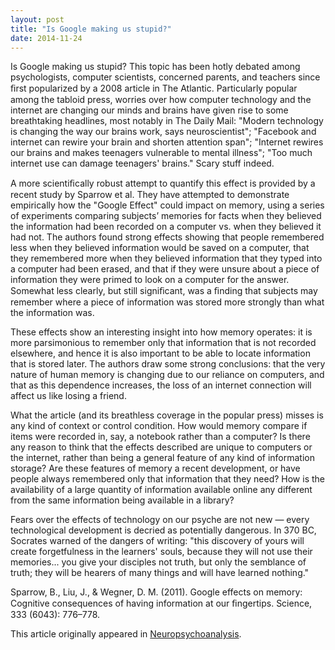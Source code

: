 ```yaml
---
layout: post
title: "Is Google making us stupid?"
date: 2014-11-24
---
```

Is Google making us stupid? This topic has been hotly debated among psychologists, computer scientists, concerned 
parents, and teachers since ﬁrst popularized by a 2008 article in  The Atlantic. Particularly popular among the tabloid press, worries over how computer technology and the internet are changing our minds and brains have given rise to some breathtaking headlines, most notably in The Daily Mail: "Modern technology is changing the way our brains work, says neuroscientist"; "Facebook and internet can rewire your brain and shorten attention span"; "Internet rewires our brains and makes teenagers vulnerable to mental illness"; "Too much internet use can damage teenagers' brains." Scary stuff indeed.

A more scientiﬁcally robust attempt to quantify this effect is provided by a recent study by Sparrow et al. They have 
attempted to demonstrate empirically how the "Google Effect" could impact on memory, using a series of experiments 
comparing subjects’ memories for facts when they believed the information had been recorded on a computer vs. when 
they believed it had not. The authors found strong effects showing that people remembered less when they believed 
information would be saved on a computer, that they remembered more when they believed information that they typed 
into a computer had been erased, and that if they were unsure about a piece of information they were primed to look on a
computer for the answer. Somewhat less clearly, but still signiﬁcant, was a ﬁnding that subjects may remember where a 
piece of information was stored more strongly than what the information was.

These effects show an interesting insight into how memory operates: it is more parsimonious to remember only that 
information that is not recorded elsewhere, and hence it is also important to be able to locate information that is stored later. The authors draw some strong conclusions: that the very nature of human memory is changing due to our reliance on computers, and that as this dependence increases, the loss of an internet connection will affect us like losing a friend.

What the article (and its breathless coverage in the popular press) misses is any kind of context or control condition. 
How would memory compare if items were recorded in, say, a notebook rather than a computer? Is there any reason to 
think that the effects described are unique to computers or the internet, rather than being a general feature of any kind of information storage? Are these features of memory a recent development, or have people always remembered only that information that they need? How is the availability of a large quantity of information available online any different from the same information being available in a library?

Fears over the effects of technology on our psyche are not new — every technological development is decried as potentially dangerous. In 370 BC, Socrates warned of the dangers of writing: "this discovery of yours will create forgetfulness in the learners' souls, because they will not use their memories... you give your disciples not truth, but only the semblance of truth; they will be hearers of many things and will have learned nothing."


Sparrow, B., Liu, J., & Wegner, D. M. (2011). Google effects on memory: Cognitive consequences of having information at our ﬁngertips. Science, 333 (6043): 776–778.


This article originally appeared in [Neuropsychoanalysis](http://www.tandfonline.com/loi/rnpa20#.VL0VXCvF98F).
